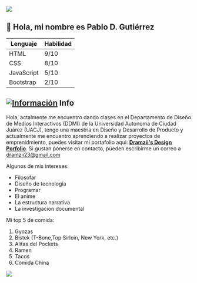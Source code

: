 ![](https://media.giphy.com/media/v1.Y2lkPTc5MGI3NjExNW4xaGF5em8wczdpNDMydmU3bTZoNGJlbnN3M2d4M3dzcjcxdXJ3ciZlcD12MV9pbnRlcm5hbF9naWZfYnlfaWQmY3Q9Zw/NKEt9elQ5cR68/giphy.gif)

## 🚀 Hola, mi nombre es Pablo D. Gutiérrez

| Lenguaje   | Habilidad |
| ---------- | --------- |
| HTML       | 9/10      |
| CSS        | 8/10      |
| JavaScript | 5/10      |
| Bootstrap  | 2/10      |

## [![Información](https://img.shields.io/badge/Información-azul)](https://es.wikipedia.org/wiki/Información) Info

Hola, actalmente me encuentro dando clases en el Departamento de Diseño de Medios Interactivos (DDMI) de la Universidad Autonoma de Ciudad Juárez (UACJ), tengo una maestria en Diseño y Desarrollo de Producto y actualmente me encuentro aprendiendo a realizar proyectos de emprenidmiento, puedes visitar mi portafolio aqui: **[Dramzii's Design Porfolio](https://www.notion.so/dramzii-workspace/Design-Portfolio-2686f37997314191a55c00e07dafffcf?pvs=4)**. Si gustan ponerse en contacto, pueden escribirme un correo a [dramzii23@gmail.com](dramzii23@gmail.com)

Algunos de mis intereses:

- Filosofar
- Diseño de tecnología
- Programar
- El anime
- La estructura narrativa
- La investigacion documental

Mi top 5 de comida:

1. Gyozas
2. Bistek (T-Bone,Top Sirloin, New York, etc.)
3. Alitas del Pockets
4. Ramen
5. Tacos
6. Comida China

![](https://media.giphy.com/media/nKg9NCpJtEsG1VdB6S/giphy.gif)
